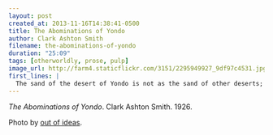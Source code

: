 ```yaml
---
layout: post
created_at: 2013-11-16T14:38:41-0500
title: The Abominations of Yondo
author: Clark Ashton Smith
filename: the-abominations-of-yondo
duration: "25:09"
tags: [otherworldly, prose, pulp]
image_url: http://farm4.staticflickr.com/3151/2295949927_9df97c4531.jpg
first_lines: |
  The sand of the desert of Yondo is not as the sand of other deserts; for Yondo lies nearest of all to the world's rim; and strange winds, blowing from a pit no astronomer may hope to fathom, have sown its ruinous fields with the gray dust of corroding planets, the black ashes of extinguished suns.
---
```


_The Abominations of Yondo_.  Clark Ashton Smith.  1926.

Photo by [out of ideas](http://www.flickr.com/photos/outofideas/2295949927/).

